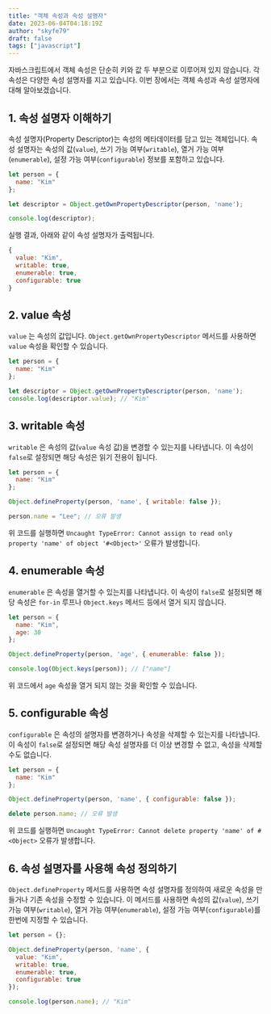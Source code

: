 ```yaml
---
title: "객체 속성과 속성 설명자"
date: 2023-06-04T04:18:19Z
author: "skyfe79"
draft: false
tags: ["javascript"]
---
```


자바스크립트에서 객체 속성은 단순히 키와 값 두 부분으로 이루어져 있지 않습니다. 각 속성은 다양한 속성 설명자를 지고 있습니다. 이번 장에서는 객체 속성과 속성 설명자에 대해 알아보겠습니다.

## 1. 속성 설명자 이해하기

속성 설명자(Property Descriptor)는 속성의 메타데이터를 담고 있는 객체입니다. 속성 설명자는 속성의 값(`value`), 쓰기 가능 여부(`writable`), 열거 가능 여부(`enumerable`), 설정 가능 여부(`configurable`) 정보를 포함하고 있습니다.

```javascript
let person = {
  name: "Kim"
};

let descriptor = Object.getOwnPropertyDescriptor(person, 'name');

console.log(descriptor);
```

실행 결과, 아래와 같이 속성 설명자가 출력됩니다.

```js
{
  value: "Kim",
  writable: true, 
  enumerable: true, 
  configurable: true
}
```

## 2. value 속성

`value` 는 속성의 값입니다. `Object.getOwnPropertyDescriptor` 메서드를 사용하면 `value` 속성을 확인할 수 있습니다.

```javascript
let person = {
  name: "Kim"
};

let descriptor = Object.getOwnPropertyDescriptor(person, 'name');
console.log(descriptor.value); // "Kim"
```

## 3. writable 속성

`writable` 은 속성의 값(`value` 속성 값)을 변경할 수 있는지를 나타냅니다. 이 속성이 `false`로 설정되면 해당 속성은 읽기 전용이 됩니다.

```javascript
let person = {
  name: "Kim"
};

Object.defineProperty(person, 'name', { writable: false });

person.name = "Lee"; // 오류 발생
```

위 코드를 실행하면 `Uncaught TypeError: Cannot assign to read only property 'name' of object '#<Object>'` 오류가 발생합니다.

## 4. enumerable 속성

`enumerable` 은 속성을 열거할 수 있는지를 나타냅니다. 이 속성이 `false`로 설정되면 해당 속성은 `for-in` 루프나 `Object.keys` 메서드 등에서 열거 되지 않습니다.

```javascript
let person = {
  name: "Kim",
  age: 30
};

Object.defineProperty(person, 'age', { enumerable: false });

console.log(Object.keys(person)); // ["name"]
```

위 코드에서 `age` 속성을 열거 되지 않는 것을 확인할 수 있습니다.

## 5. configurable 속성

`configurable` 은 속성의 설명자를 변경하거나 속성을 삭제할 수 있는지를 나타냅니다. 이 속성이 `false`로 설정되면 해당 속성 설명자를 더 이상 변경할 수 없고, 속성을 삭제할 수도 없습니다.

```javascript
let person = {
  name: "Kim"
};

Object.defineProperty(person, 'name', { configurable: false });

delete person.name; // 오류 발생
```

위 코드를 실행하면 `Uncaught TypeError: Cannot delete property 'name' of #<Object>` 오류가 발생합니다.

## 6. 속성 설명자를 사용해 속성 정의하기

`Object.defineProperty` 메서드를 사용하면 속성 설명자를 정의하여 새로운 속성을 만들거나 기존 속성을 수정할 수 있습니다. 이 메서드를 사용하면 속성의 값(`value`), 쓰기 가능 여부(`writable`), 열거 가능 여부(`enumerable`), 설정 가능 여부(`configurable`)를 한번에 지정할 수 있습니다.

```javascript
let person = {};

Object.defineProperty(person, 'name', {
  value: "Kim",
  writable: true,
  enumerable: true,
  configurable: true
});

console.log(person.name); // "Kim"
```



